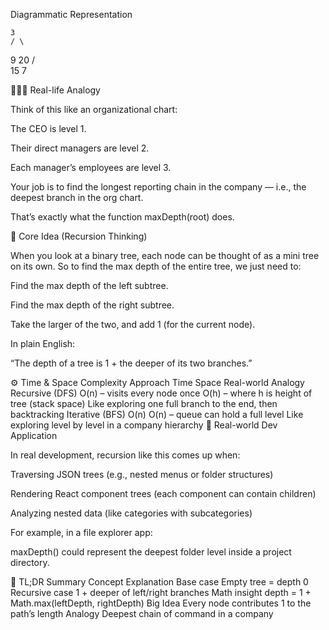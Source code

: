 Diagrammatic Representation

    3
    / \
  9  20
      / \
    15  7


🧍🏽‍♂️ Real-life Analogy

Think of this like an organizational chart:

The CEO is level 1.

Their direct managers are level 2.

Each manager’s employees are level 3.

Your job is to find the longest reporting chain in the company — i.e., the deepest branch in the org chart.

That’s exactly what the function maxDepth(root) does.

🧠 Core Idea (Recursion Thinking)

When you look at a binary tree, each node can be thought of as a mini tree on its own.
So to find the max depth of the entire tree, we just need to:

Find the max depth of the left subtree.

Find the max depth of the right subtree.

Take the larger of the two, and add 1 (for the current node).

In plain English:

“The depth of a tree is 1 + the deeper of its two branches.”


⚙️ Time & Space Complexity
Approach	         Time	                            Space	            Real-world Analogy
Recursive (DFS)	   O(n) – visits every node once	  O(h) – where h is height of tree (stack space)	Like exploring one full branch to the end, then backtracking
Iterative (BFS)	   O(n)	                            O(n) – queue can hold a full level	Like exploring level by level in a company hierarchy
💼 Real-world Dev Application

In real development, recursion like this comes up when:

Traversing JSON trees (e.g., nested menus or folder structures)

Rendering React component trees (each component can contain children)

Analyzing nested data (like categories with subcategories)

For example, in a file explorer app:

maxDepth() could represent the deepest folder level inside a project directory.

🧠 TL;DR Summary
Concept	                Explanation
Base case	              Empty tree = depth 0
Recursive case	        1 + deeper of left/right branches
Math insight	          depth = 1 + Math.max(leftDepth, rightDepth)
Big Idea	              Every node contributes 1 to the path’s length
Analogy	                Deepest chain of command in a company